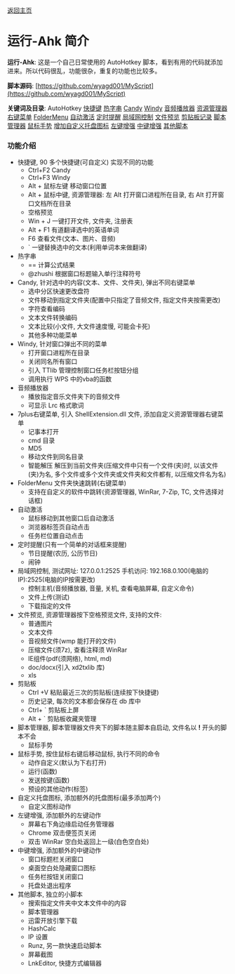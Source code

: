 ﻿---
layout: default
---

[返回主页](http://wyagd001.github.io)

# [](#header-2) 运行-Ahk 简介

**运行-Ahk**: 这是一个自己日常使用的 AutoHotkey 脚本，看到有用的代码就添加进来。所以代码很乱，功能很杂，重复的功能也比较多。  

**脚本源码**: [https://github.com/wyagd001/MyScript](https://github.com/wyagd001/MyScript)  

**关键词及目录**: AutoHotkey [快捷键](#hotkey) [热字串](#hotstring) [Candy](#Candy) [Windy](#Windy) [音频播放器](#AhkPlayer) [资源管理器右键菜单](#7plus) [FolderMenu](#FolderMenu) [自动激活](#AutoRaise) [定时提醒](#Naozhong) [局域网控制](#RC) [文件预览](#FilePrew) [剪贴板记录](#Clip) [脚本管理器](#SM) [鼠标手势](#MG) [增加自定义托盘图标](#TrayIcon)  [左键增强](#click) [中键增强](#middle) [其他脚本](#other)

### [](#header-3)功能介绍
- <span id="hotkey">快捷键</span>, 90 多个快捷键(可自定义) 实现不同的功能
  - Ctrl+F2 Candy
  - Ctrl+F3 Windy
  - Alt + 鼠标左键 移动窗口位置
  - Alt + 鼠标中键, 资源管理器: 左 Alt 打开窗口进程所在目录, 右 Alt 打开窗口文档所在目录
  - 空格预览
  - Win + J 一键打开文件, 文件夹, 注册表
  - Alt + F1 有道翻译选中的英语单词
  - F6 查看文件(文本、图片、音频)
  - ` 一键替换选中的文本(利用单词本来做翻译)
- <span id="hotstring">热字串</span>
  - == 计算公式结果
  - @zhushi 根据窗口标题输入单行注释符号
- <span id="Candy">Candy</span>, 针对选中的内容(文本、文件、文件夹), 弹出不同右键菜单
  - 选中分区快速更改盘符
  - 文件移动到指定文件夹(配置中只指定了音频文件, 指定文件夹按需更改)
  - 字符查看编码
  - 文本文件转换编码
  - 文本比较(小文件, 大文件速度慢, 可能会卡死)
  - 其他多种功能菜单
- <span id="Windy">Windy</span>, 针对窗口弹出不同的菜单
  - 打开窗口进程所在目录
  - 关闭同名所有窗口
  - 引入 TTlib 管理控制窗口任务栏按钮分组
  - 调用执行 WPS 中的vba的函数
- <span id="AhkPlayer">音频播放器</span>
  - 播放指定音乐文件夹下的音频文件
  - 可显示 Lrc 格式歌词
- <span id="7plus">7plus右键菜单</span>, 引入 ShellExtension.dll 文件, 添加自定义资源管理器右键菜单
  - 记事本打开
  - cmd 目录
  - MD5
  - 移动文件到同名目录
  - 智能解压 解压到当前文件夹(压缩文件中只有一个文件(夹)时, 以该文件(夹)为名, 多个文件或多个文件夹或文件夹和文件都有, 以压缩文件名为名)
- <span id="FolderMenu">FolderMenu</span> 文件夹快速跳转(右键菜单)
  - 支持在自定义的软件中跳转(资源管理器, WinRar, 7-Zip, TC, 文件选择对话框)
- <span id="AutoRaise">自动激活</span>
  - 鼠标移动到其他窗口后自动激活
  - 浏览器标签页自动点击
  - 任务栏位置自动点击
- <span id="Naozhong">定时提醒</span>(只有一个简单的对话框来提醒)
  - 节日提醒(农历, 公历节日)
  - 闹钟
- <span id="RC">局域网控制</span>, 测试网址: 127.0.0.1:2525 手机访问: 192.168.0.100(电脑的IP):2525(电脑的IP按需更改)
  - 控制主机(音频播放器, 音量, 关机, 查看电脑屏幕, 自定义命令)
  - 文件上传(测试)
  - 下载指定的文件
- <span id="FilePrew">文件预览</span>, 资源管理器按下空格预览文件, 支持的文件:
  - 普通图片
  - 文本文件
  - 音视频文件(wmp 能打开的文件)
  - 压缩文件(须7z), 查看注释须 WinRar
  - IE组件(pdf(须网络), html, md)
  - doc/docx(引入 xd2txlib 库)
  - xls
- <span id="Clip">剪贴板</span>
  - Ctrl +V 粘贴最近三次的剪贴板(连续按下快捷键)
  - 历史记录, 每次的文本都会保存在 db 库中
  - Ctrl+ ` 剪贴板上屏
  - Alt + ` 剪贴板收藏夹管理
- <span id="SM">脚本管理器</span>, 脚本管理器文件夹下的脚本随主脚本自启动, 文件名以 **!** 开头的脚本不会
  - 鼠标手势
- <span id="MG">鼠标手势</span>, 按住鼠标右键后移动鼠标, 执行不同的命令
  - 动作自定义(默认为下右打开)
  - 运行(函数)
  - 发送按键(函数)
  - 预设的其他动作(标签)
- <span id="TrayIcon">自定义托盘图标</span>, 添加额外的托盘图标(最多添加两个)
  - 自定义图标动作
- <span id="click">左键增强</span>, 添加额外的左键动作
  - 屏幕右下角边缘启动任务管理器
  - Chrome 双击便签页关闭
  - 双击 WinRar 空白处返回上一级(白色空白处)
- <span id="middle">中键增强</span>, 添加额外的中键动作
  - 窗口标题栏关闭窗口
  - 桌面空白处隐藏窗口图标
  - 任务栏按钮关闭窗口
  - 托盘处退出程序
- <span id="other">其他脚本</span>, 独立的小脚本
  - 搜索指定文件夹中文本文件中的内容
  - 脚本管理器
  - 迅雷开放引擎下载
  - HashCalc
  - IP 设置
  - Runz, 另一款快速启动脚本
  - 屏幕截图
  - LnkEditor, 快捷方式编辑器